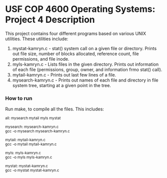 # USF COP 4600 Operating Systems: Project 4 Description

This project contains four different programs based on various UNIX utilities. These utilities include: <br>
1. mystat-kamryn.c - stat() system call on a given file or directory. Prints out file size, number of blocks allocated, reference count, file permissions, and file inode.
2. myls-kamryn.c - Lists files in the given directory. Prints out information of each file (permissions, group, owner, and information frmo stat() call).
3. mytail-kamryn.c - Prints out last few lines of a file.
4. mysearch-kamryn.c - Prints out names of each file and directory in file system tree, starting at a given point in the tree.

### How to run

Run make, to compile all the files. This includes:

<sup>
all: mysearch mytail myls mystat<br>	
<br>
mysearch: mysearch-kamryn.c<br>
	gcc	-o	mysearch	mysearch-kamryn.c<br><br>
mytail:	mytail-kamryn.c<br>
	gcc	-o	mytail	mytail-kamryn.c<br><br>
myls:	myls-kamryn.c<br>
	gcc	-o	myls	myls-kamryn.c<br><br>
mystat:	mystat-kamryn.c<br>
	gcc	-o	mystat	mystat-kamryn.c</sup>
